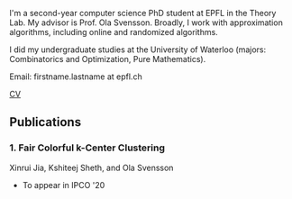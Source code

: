 I'm a second-year computer science PhD student at EPFL in the Theory Lab. My advisor is Prof. Ola Svensson. Broadly, I work with approximation algorithms, including online and randomized algorithms.

I did my undergraduate studies at the University of Waterloo (majors: Combinatorics and Optimization, Pure Mathematics).

Email: firstname.lastname at epfl.ch

[CV](./Academic_CV.pdf)

## Publications

### 1. Fair Colorful k-Center Clustering
Xinrui Jia, Kshiteej Sheth, and Ola Svensson
* To appear in IPCO '20


